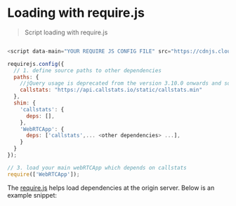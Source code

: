 # Loading with require.js

> Script loading with require.js

```javascript

<script data-main="YOUR REQUIRE JS CONFIG FILE" src="https://cdnjs.cloudflare.com/ajax/libs/require.js/2.1.15/require.js"></script>

requirejs.config({
  // 1. define source paths to other dependencies
  paths: {
    //jQuery usage is deprecated from the version 3.10.0 onwards and socket.io is deprecated from 3.16.0
    callstats: "https://api.callstats.io/static/callstats.min"
  },
  shim: {
    'callstats': {
      deps: [],
    },
    'WebRTCApp': {
      deps: ['callstats',... <other dependencies> ...],
    }
  }
});

// 3. load your main webRTCApp which depends on callstats
require(['WebRTCApp']);

```


The [require.js](http://www.requirejs.org/) helps load dependencies at the origin server. Below is an example snippet:




